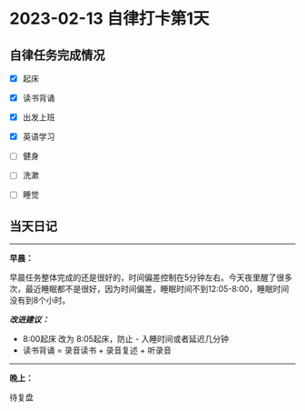 # 2023-02-13 自律打卡第1天

## 自律任务完成情况

- [x] 起床
- [x] 读书背诵
- [x] 出发上班
- [x] 英语学习


- [ ] 健身
- [ ] 洗漱
- [ ] 睡觉


## 当天日记

---
**早晨：**

早晨任务整体完成的还是很好的，时间偏差控制在5分钟左右。今天夜里醒了很多次，最近睡眠都不是很好，因为时间偏差，睡眠时间不到12:05-8:00，睡眠时间没有到8个小时。

***改进建议：***

- 8:00起床 改为 8:05起床，防止 - 入睡时间或者延迟几分钟
- 读书背诵 = 录音读书 + 录音复述 + 听录音

---

**晚上：**

待复盘
